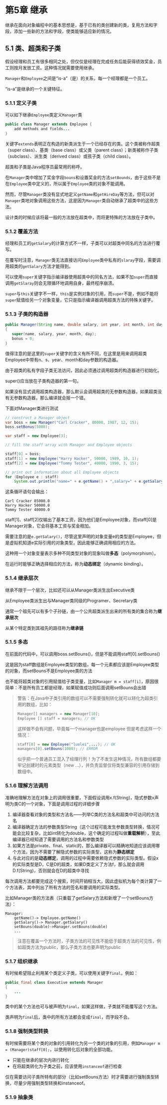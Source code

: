 # 第5章 继承

继承在面向对象编程中的基本思想是，基于已有的类创建新的类，复用方法和字段，添加一些新的方法和字段，使类能够适应新的情况。

## 5.1 类、超类和子类

假设经理和员工有很多相同之处，但仅仅是经理在完成任务后能获得绩效奖金，员工则按月发放工资。这种情况就需要使用继承。

`Manager`和`Employee`之间是“is-a”（是）的关系，每一个经理都是一个员工。

“is-a”是继承的一个关键特征。

### 5.1.1 定义子类

可以如下继承`Employee`类定义`Manager`类

```java
public class Manager extends Employee {
    add methods and fields...
}
```

关键字`extends`表明正在构造的新类派生于一个已经存在的类。这个类被称作超类（super class）、基类（base class）或父类（parent class）；新类被称作子类（subclass）、派生类（derived class）或孩子类（child class）。

超类和子类是Java程序员最常用的称呼。

在`Manager`类中增加了奖金字段`bouns`和设置奖金的方法`setBounds`，由于这些不是在`Employee`类中定义的，所以属于`Employee`类的对象不能调用。

然而，尽管`Manager`类没有显式地定义`getName`和`getHireDay`等方法，但可以对`Manager`类地对象调用这些方法，这是因为`Manager`类自动继承了超类中的这些方法。

设计类的时候应该将最一般的方法放在超类中，而将更特殊的方法放在子类中。

### 5.1.2 覆盖方法

经理和员工的`getSalary`的计算方式不一样，子类可以对超类中同名的方法进行覆写。

在覆写时注意，`Manager`类无法直接访问`Employee`类中私有的`slaray`字段，需要调用超类的`getSalary`方法才能得到。

可以使用`super`关键字指示编译器使用超类中的同名方法，如果不加`super`而直接调用`getSlaray`则会无限循环地调用自身，最终程序崩溃。

`super`与`this`关键字不一样，`this`是实例对象的引用，而`super`不是，例如不能将`super`赋值给另一个对象变量，它只是指示编译器调用超类方法的特殊关键字。

### 5.1.3 子类的构造器

```java
public Manager(String name, double salary, int year, int month, int day)
{
   super(name, salary, year, month, day);
   bonus = 0;
}
```

值得注意的是这里的`super`关键字的含义有所不同，在这里是用来调用超类Employee中带有n、s、year、month和day参数的构造器。

由于超类的私有字段子类无法访问，因此必须通过调用超类的构造器进行初始化。

super()应当放在子类构造器的第一句。

如果没有显式调用超类构造器，那么默认会调用超类的无参数构造器，如果超类没有无参数构造器，那么编译就会报一个错。

下面对Manager类进行测试

```java
// construct a Manager object
var boss = new Manager("Carl Cracker", 80000, 1987, 12, 15);
boss.setBonus(5000);

var staff = new Employee[3];

// fill the staff array with Manager and Employee objects

staff[0] = boss;
staff[1] = new Employee("Harry Hacker", 50000, 1989, 10, 1);
staff[2] = new Employee("Tommy Tester", 40000, 1990, 3, 15);

// print out information about all Employee objects
for (Employee e : staff)
    System.out.println("name=" + e.getName() + ",salary=" + e.getSalary());
```

这条循环语句会输出：

```
Carl Cracker 85000.0
Harry Hacker 50000.0
Tommy Tester 40000.0
```

staff[1]、staff[2]仅输出了基本工资，因为他们是Employee对象，而staff[0]是Manager对象，它会将基本工资与奖金相加。

需要注意的是`e.getSalary()`，尽管这里声明的对象变量e的类型是Employee，但是虚拟机知道e实际引用的对象类型，因此能够正确调用相应的方法。

这种用一个对象变量表示多种不同类型对象的现象叫做**多态**（polymorphism）。

在运行时能够正确选择相应的方法，称为**动态绑定**（dynamic binding）。

### 5.1.4 继承层次

继承不限于一个层次，比如还可以从Manager类派生出Executive类

从Employee类派生出与Manager类同级的Programer、Secretary类

通常一个祖先可以有多个子孙链，由一个公共超类派生出来的所有类的集合称为**继承层次**

从某个特定类到其祖先的路径称为**继承链**

### 5.1.5 多态

在前面的代码中，可以调用boss.setBouns()，但是不能调用staff[0].setBouns()

这是因为staff数组是Employee类型的数组，每一个元素都应该是Employee类型的对象，而setBouns不是Employee类的方法

也不能将超类对象的引用赋值给子类变量，比如`Manager m = staff[i]`，原因很简单：不是所有员工都是经理，如果赋值成功则后面调用setBouns会出错

> 警告：在Java中子类引用的数组可以不需要强制转化就可以转化为超类引用的数组，比如：
> 
> ```java
> Manager[] managers = new Manager[10];
> Employee [] staff = managers; // OK
> ```
> 
> 这样做不会有问题，毕竟每一个manager也是employee
> 但是考虑这样一个情况：
> 
> ```java
> staff[0] = new Employee("luolei",...); // OK
> managers[0].setBouns(1000); // ERROR
> ```
> 
> 似乎把一个普通员工混入了经理行列！为了不发生这种情况，所有数组都要牢记创建时的元素类型（new ...），并负责监督仅将类型兼容的引用存储到数组中。
> 

### 5.1.6 理解方法调用

准确地理解方法在对象上的调用很重要，下面假设调用x.f(String)，隐式参数x声明为类C的一个对象，下面是调用过程的详细步骤

1. 编译器查看对象的类型和方法名——列举C类的方法名和超类中可访问的方法名
2. 编译器确定方法的参数类型String（这个过程可能发生参数类型转换，情况可能会比较复杂，比如int转化为double，这个确定的过程叫做**重载解析**），至此编译器已经知道了需要调用的方法名和参数类型
3. 如果方法是private、final、static的，那么编译器可以精确地知道应该调用哪个方法，因为不需要了解隐式参数的实际类型，这称为**静态绑定**
4. 与此对应的是**动态绑定**，调用的过程中需要依赖隐式参数的实际类型。假设x的实际类型是D，C是D的超类，如果D类定义了方法f，那么就会调用D.f(String)，否则就会在D的超类中寻找

每次调用方法都要完成这个搜索，时间开销相当大，因此虚拟机为每个类计算了一个方法表，其中列出了所有方法的签名和要调用的实际类型。

比如Manager类的方法表（只重载了getSalary方法和新增了一个setBouns方法）：

```
Manager:
    getName()-> Employee.getName()
    getSalary()-> Manager.getSalary()
    setBouns(double)->Manager.setBouns(double)
    ...
```

> 注意在覆盖一个方法时，子类方法的可见性不能低于超类方法的可见性，例如超类方法为public，那么子类方法也要声明为public

### 5.1.7 组织继承

有时候希望阻止利用某个类定义子类，可以使用关键字`final`，例如：

```java
public final class Executive extends Manager
{
    ...
}
```

类中的某个方法也可与被声明为`final`，如果这样做，子类就不能覆写这个方法。

类声明为`final`后，类中的所有方法都会变成`final`，而字段不会。

### 5.1.8 强制类型转换

有时候需要将某个类的对象的引用转化为另一个类的对象的引用，例如`Manager m = (Manager)staff[0];`，以使用转化后对象的全部功能。

* 只能在继承的层次内进行转化
* 在将超类转化为子类之前，应该使用`instanceof`进行检查

仅在需要访问子类所特有的部分（比如setBouns方法）时才需要进行强制类型转换，尽量少用强制类型转换和instanceof。

### 5.1.9 抽象类



